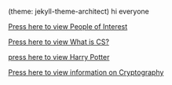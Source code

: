 (theme: jekyll-theme-architect)
hi everyone


[Press here to view People of Interest](https://morenmar002.github.io/People-of-Interest.md/)

[Press here to view What is CS?](https://morenmar002.github.io/What-is-CompSci.md/)

[press here to view Harry Potter](https://morenmar002.github.io/morenmar/harrypotter.md/)

[Press here to view information on Cryptography](https://morenmar002.github.io/morenmar/cryptography.md/)
